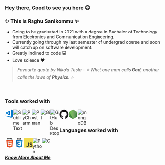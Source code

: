 ### Hey there, Good to see you here :blush:

### :sparkles: This is Raghu Sanikommu :sparkles: 
- Going to be graduated in 2021 with a degree in Bachelor of Technology from Electronics and Communication Engineering.
- Currently going through my last semester of undergrad course and soon will catch up on software development.
- Greatly inclined to code :computer:
- Love science :heart:

> _Favourite quote by Nikola Tesla - :star: What one man calls **God**, another calls the laws of **Physics**. :star:_

<br/>

### Tools worked with

<img align="left" alt="Visual Studio Code" width="26px" src="https://raw.githubusercontent.com/github/explore/80688e429a7d4ef2fca1e82350fe8e3517d3494d/topics/visual-studio-code/visual-studio-code.png" />

<img align="left" alt="Sublime Text" width="30px" src="https://cdn.worldvectorlogo.com/logos/sublime-text.svg" />

<img align="left" alt="PyCharm" width="30px" src="https://resources.jetbrains.com/storage/products/pycharm/img/meta/pycharm_logo_300x300.png" />

<img align="left" alt="Postman" width="30px" src="https://seeklogo.com/images/P/postman-logo-F43375A2EB-seeklogo.com.png" />

<img align="left" alt="Git" width="30px" src="https://i.pinimg.com/originals/01/e5/00/01e500fca29c045d432b64f285f9c229.png" />

<img align="left" alt="GitHub Desktop" width="30px" src="https://upload.wikimedia.org/wikipedia/commons/thumb/a/ae/Github-desktop-logo-symbol.svg/1024px-Github-desktop-logo-symbol.svg.png" />

<img align="left" alt="GitHub" width="30px" src="https://raw.githubusercontent.com/github/explore/78df643247d429f6cc873026c0622819ad797942/topics/github/github.png" />

<img align="left" alt="Node.js" width="30px" src="https://raw.githubusercontent.com/github/explore/80688e429a7d4ef2fca1e82350fe8e3517d3494d/topics/nodejs/nodejs.png" />

<img align="left" alt="mongoDB" width="30px" src="https://symbols-electrical.getvecta.com/stencil_261/25_mongodb.f1296c0db6.png" />

<br/>
<br/>

### Languages worked with

<img align="left" alt="HTML5" width="30px" src="https://raw.githubusercontent.com/github/explore/80688e429a7d4ef2fca1e82350fe8e3517d3494d/topics/html/html.png" />

<img align="left" alt="CSS3" width="30px" src="https://raw.githubusercontent.com/github/explore/80688e429a7d4ef2fca1e82350fe8e3517d3494d/topics/css/css.png" />

<img align="left" alt="JavaScript" width="30px" src="https://raw.githubusercontent.com/github/explore/80688e429a7d4ef2fca1e82350fe8e3517d3494d/topics/javascript/javascript.png" />

<img align="left" alt="Python" width="30px" src="https://upload.wikimedia.org/wikipedia/commons/thumb/c/c3/Python-logo-notext.svg/600px-Python-logo-notext.svg.png" />

<img align="left" alt="C" width="30px" src="https://cdn.iconscout.com/icon/free/png-512/c-programming-569564.png" />

<br/>
<br/>

##### [Know More About Me](https://raghu-sanikommu.netlify.app "Know More About Raghu Sanikommu")






